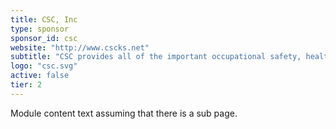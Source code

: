 ```yaml
---
title: CSC, Inc
type: sponsor
sponsor_id: csc
website: "http://www.cscks.net"
subtitle: "CSC provides all of the important occupational safety, health and compliance services needed to keep your business running smoothly."
logo: "csc.svg"
active: false
tier: 2
---
```

Module content text assuming that there is a sub page.